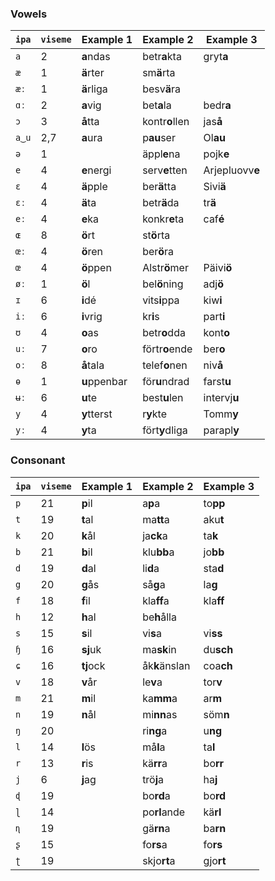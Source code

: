 ### Vowels

| `ipa` | `viseme` | Example 1    | Example 2      | Example 3       |
|-------|----------|--------------|----------------|-----------------|
| `a`   | 2        | **a**ndas    | betr**a**kta   | gryt**a**       |
| `æ`   | 1        | **ä**rter    | sm**ä**rta     |                 |
| `æː`  | 1        | **ä**rliga   | besv**ä**ra    |                 |
| `ɑː`  | 2        | **a**vig     | bet**a**la     | bedr**a**       |
| `ɔ`   | 3        | **å**tta     | kontr**o**llen | jas**å**        |
| `a‿u` | 2,7      | **a**ura     | p**au**ser     | Ol**au**        |
| `ə`   | 1        |              | äppl**e**na    | pojk**e**       |
| `e`   | 4        | **e**nergi   | serv**e**tten  | Arjepluovv**e** |
| `ɛ`   | 4        | **ä**pple    | ber**ä**tta    | Sivi**ä**       |
| `ɛː`  | 4        | **ä**ta      | betr**ä**da    | tr**ä**         |
| `eː`  | 4        | **e**ka      | konkr**e**ta   | caf**é**        |
| `ɶ`   | 8        | **ö**rt      | st**ö**rta     |                 |
| `œː`  | 4        | **ö**ren     | ber**ö**ra     |                 |
| `œ`   | 4        | **ö**ppen    | Alstr**ö**mer  | Päivi**ö**      |
| `øː`  | 1        | **ö**l       | bel**ö**ning   | adj**ö**        |
| `ɪ`   | 6        | **i**dé      | vits**i**ppa   | kiw**i**        |
| `iː`  | 6        | **i**vrig    | kr**i**s       | part**i**       |
| `ʊ`   | 4        | **o**as      | betr**o**dda   | kont**o**       |
| `uː`  | 7        | **o**ro      | förtr**o**ende | ber**o**        |
| `oː`  | 8        | **å**tala    | telef**o**nen  | niv**å**        |
| `ɵ`   | 1        | **u**ppenbar | för**u**ndrad  | farst**u**      |
| `ʉː`  | 6        | **u**te      | best**u**len   | intervj**u**    |
| `y`   | 4        | **y**tterst  | r**y**kte      | Tomm**y**       |
| `yː`  | 4        | **y**ta      | fört**y**dliga | parapl**y**     |

### Consonant

| `ipa` | `viseme` | Example 1    | Example 2      | Example 3       |
|-------|----------|--------------|----------------|-----------------|
| `p`   | 21       | **p**il      | a**p**a        | to**pp**        |
| `t`   | 19       | **t**al      | ma**tt**a      | aku**t**        |
| `k`   | 20       | **k**ål      | ja**ck**a      | ta**k**         |
| `b`   | 21       | **b**il      | klu**bb**a     | jo**bb**        |
| `d`   | 19       | **d**al      | li**d**a       | sta**d**        |
| `g`   | 20       | **g**ås      | så**g**a       | la**g**         |
| `f`   | 18       | **f**il      | kla**ff**a     | kla**ff**       |
| `h`   | 12       | **h**al      | be**h**ålla    |                 |
| `s`   | 15       | **s**il      | vi**s**a       | vi**ss**        |
| `ɧ`   | 16       | **sj**uk     | ma**sk**in     | du**sch**       |
| `ɕ`   | 16       | **tj**ock    | åk**k**änslan  | coa**ch**       |
| `v`   | 18       | **v**år      | le**v**a       | tor**v**        |
| `m`   | 21       | **m**il      | ka**mm**a      | ar**m**         |
| `n`   | 19       | **n**ål      | mi**nn**as     | söm**n**        |
| `ŋ`   | 20       |              | ri**ng**a      | u**ng**         |
| `l`   | 14       | **l**ös      | må**l**a       | ta**l**         |
| `r`   | 13       | **r**is      | kä**rr**a      | bo**rr**        |
| `j`   | 6        | **j**ag      | trö**j**a      | ha**j**         |
| `ɖ`   | 19       |              | bo**rd**a      | bo**rd**        |
| `ɭ`   | 14       |              | po**rl**ande   | kä**rl**        |
| `ɳ`   | 19       |              | gä**rn**a      | ba**rn**        |
| `ʂ`   | 15       |              | fo**rs**a      | fo**rs**        |
| `ʈ`   | 19       |              | skjo**rt**a    | gjo**rt**       |